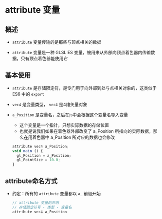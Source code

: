 # attribute 变量

## 概述

+ `attribute` 变量传输的是那些与顶点相关的数据

+ `attribute` 变量是一种 GLSL ES 变量，被用来从外部向顶点着色器内传输数据，只有顶点着色器能使用它

## 基本使用

+ `attribute` 是存储限定符，是专门用于向外部到处与点相关对象的，这类似于 ES6 中的 `export`
+ `vec4` 是变量类型， `vec4` 是4维矢量对象
+ `a_Position` 是变量名，之后在js中会根据这个变量名导入变量

  + 这个变量是一个指针，只想实际数据的存储位置
  + 也就是说我们如果在着色器外部改变了 a_Position 所指向的实际数据，那么在用着色器中 a_Position 所对应的数据也会修改

  ```js
  attribute vec4 a_Position;
  void main () {
    gl_Position = a_Position;
    gl_PointSize = 10.0;
  }
  ```

## attribute命名方式

+ 约定：所有的 `attribute` 变量都以 `a_` 前缀开始

  ```js
  // attribute 变量的声明
  // 存储限定符号 - 类型 - 变量名
  attribute vec4 a_Position
  ```
